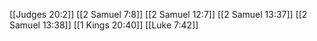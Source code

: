 [[Judges 20:2]]
[[2 Samuel 7:8]]
[[2 Samuel 12:7]]
[[2 Samuel 13:37]]
[[2 Samuel 13:38]]
[[1 Kings 20:40]]
[[Luke 7:42]]
